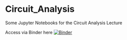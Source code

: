 # Circuit_Analysis
Some Jupyter Notebooks for the Circuit Analysis Lecture

Access via Binder here
[![Binder](https://mybinder.org/badge_logo.svg)](https://mybinder.org/v2/gh/mopfeil/Circuit_Analysis/master)
